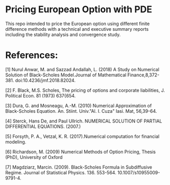 # Pricing European Option with PDE

This repo intended to price the European option using different finite difference methods with a technical and executive summary reports including the stability analysis and convergence study.

# References:

[1] Nurul Anwar, M. and Sazzad Andallah, L. (2018) A Study on Numerical Solution of Black-Scholes Model.Journal of Mathematical Finance,8,372-381. doi:10.4236/jmf.2018.82024.

[2] F. Black, M.S. Scholes, The pricing of options and corporate liabilities,
J. Political Econ. 81 (1973) 637{654.

[3] Dura, G. and Mosneagu, A.-M. (2010) Numerical Approximation of Black-Scholes Equation. An. Stiint. Univ."Al. I. Cuza" Iasi. Mat, 56,39-64.

[4] Sterck, Hans De, and Paul Ullrich. NUMERICAL SOLUTION OF PARTIAL DIFFERENTIAL EQUATIONS. (2007.)

[5] Forsyth, P. A., Vetzal, K. R. (2017).Numerical computation for financial modeling.

[6] Richardson, M. (2009) Numerical Methods of Option Pricing, Thesis (PhD), University of Oxford

[7] Magdziarz, Marcin. (2009). Black-Scholes Formula in Subdiffusive Regime. Journal of Statistical Physics. 136. 553-564. 10.1007/s10955009-9791-4.

